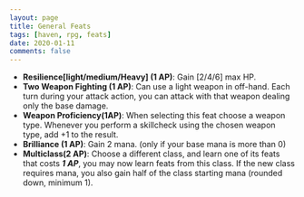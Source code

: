 ```yaml
---
layout: page
title: General Feats
tags: [haven, rpg, feats]
date: 2020-01-11
comments: false
---
```


- __Resilience[light/medium/Heavy] (1 AP)__: Gain [2/4/6] max HP.
- __Two Weapon Fighting (1 AP)__: Can use a light weapon in off-hand. Each turn during your attack action, you can attack with that weapon dealing only the base damage.
- __Weapon Proficiency(1AP)__: When selecting this feat choose a weapon type. Whenever you perform a skillcheck using the chosen weapon type, add +1 to the result. 
- __Brilliance (1 AP)__: Gain 2 mana. (only if your base mana is more than 0)
- __Multiclass(2 AP)__: Choose a different class, and learn one of its feats that costs ___1 AP___, you may now learn feats from this class. If the new class requires mana, you also gain half of the class starting mana (rounded down, minimum 1).

